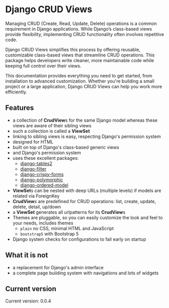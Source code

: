 # Django CRUD Views

Managing CRUD (Create, Read, Update, Delete) operations is a common requirement in Django applications. While Django’s
class-based views provide flexibility, implementing CRUD functionality often involves repetitive code.

Django CRUD Views simplifies this process by offering reusable, customizable class-based views that streamline CRUD
operations. This package helps developers write cleaner, more maintainable code while keeping full control over their
views.

This documentation provides everything you need to get started, from installation to advanced customization. Whether
you're building a small project or a large application, Django CRUD Views can help you work more efficiently.

## Features

- a collection of **CrudView**s for the same Django model whereas these views are aware of their sibling views
- such a collection is called a **ViewSet**
- linking to sibling views is easy, respecting Django's permission system
- designed for HTML
- built on top of Django's class-based generic views
- and Django's permission system
- uses these excellent packages:
    - [django-tables2](https://django-tables2.readthedocs.io/en/latest/)
    - [django-filter](https://django-filter.readthedocs.io/en/stable/)
    - [django-crispy-forms](https://django-crispy-forms.readthedocs.io/en/latest/)
    - [django-polymorphic](https://django-polymorphic.readthedocs.io/en/stable/)
    - [django-ordered-model](https://github.com/django-ordered-model/django-ordered-model)
- **ViewSet**s can be nested with deep URLs (multiple levels) if models are related via ForeignKey
- **CrudView**s are predefined for CRUD operations: list, create, update, delete, detail, up/down
- a **ViewSet** generates all urlpatterns for its **CrudView**s
- Themes are pluggable, so you can easily customize the look and feel to your needs, includes themes
    - `plain` no CSS, minimal HTML and JavaScript
    - `bootstrap5` with Bootstrap 5
- Django system checks for configurations to fail early on startup

## What it is not

- a replacement for Django's admin interface
- a complete page building system with navigations and lots of widgets

## Current version
Current version: 0.0.4
